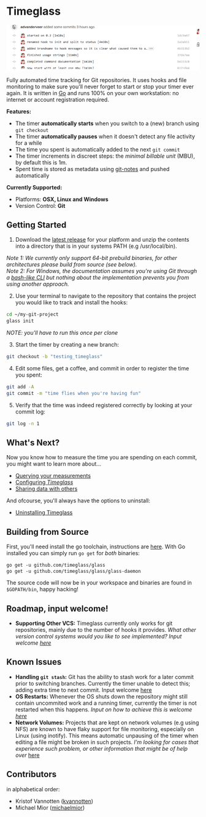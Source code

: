 # Timeglass

![Timeglass Screenshot](/docs/screenshot.png?raw=true "Timeglass Screenshot")

Fully automated time tracking for Git repositories. It uses hooks and file monitoring to make sure you'll never forget to start or stop your timer ever again. It is written in [Go](http://golang.org/) and runs 100% on your own workstation: no internet or account registration required. 

__Features:__

- The timer __automatically starts__ when you switch to a (new) branch using `git checkout`
- The timer __automatically pauses__ when it doesn't detect any file activity for a while
- The time you spent is automatically added to the next `git commit`
- The timer increments in discreet steps: the _minimal billable unit_ (MBU), by default this is 1m. 
- Spent time is stored as metadata using [git-notes](https://git-scm.com/docs/git-notes) and pushed automatically

__Currently Supported:__

- Platforms: __OSX, Linux and Windows__
- Version Control: __Git__

## Getting Started
1. Download the [latest release](https://github.com/timeglass/glass/releases/latest) for your platform and unzip the contents into a directory that is in your systems PATH (e.g /usr/local/bin).   

  _Note 1: We currently only support 64-bit prebuild binaries, for other architectures please build from source (see below)._  
  _Note 2: For Windows, the documentation assumes you're using Git through a [bash-like CLI](https://msysgit.github.io/) but nothing about the implementation prevents you from using another approach._

2. Use your terminal to navigate to the repository that contains the project you would like to track and install the hooks:

 ```sh
 cd ~/my-git-project
 glass init
 ```
 
 _NOTE: you'll have to run this once per clone_

3. Start the timer by creating a new branch: 

  ```sh
  git checkout -b "testing_timeglass"
  ```
  
4. Edit some files, get a coffee, and commit in order to register the time you spent:

  ```sh
  git add -A
  git commit -m "time flies when you're having fun"
  ```

5. Verify that the time was indeed registered correctly by looking at your commit log:

  ```sh
  git log -n 1
  ```

## What's Next?
Now you know how to measure the time you are spending on each commit, you might want to learn more about...

- [Querying your measurements](/docs/query.md)
- [Configuring _Timeglass_](/docs/config.md)
- [Sharing data with others](/docs/sharing.md)

And ofcourse, you'll always have the options to uninstall:

- [Uninstalling Timeglass](/docs/uninstall.md)

## Building from Source
First, you'll need install the go toolchain, instructions are [here](https://golang.org/doc/install). With Go installed you can simply run `go get` for _both_ binaries:

```
go get -u github.com/timeglass/glass
go get -u github.com/timeglass/glass/glass-daemon
```

The source code will now be in your workspace and binaries are found in `$GOPATH/bin`, happy hacking!

## Roadmap, input welcome!

- __Supporting Other VCS:__ Timeglass currently only works for git repositories, mainly due to the number of hooks it provides. _What other version control systems would you like to see implemented? Input welcome [here](https://github.com/Timeglass/glass/issues/10)_

## Known Issues

- __Handling `git stash`:__ Git has the ability to stash work for a later commit prior to switching branches. Currently the timer unable to detect this; adding extra time to next commit. Input welcome [here](https://github.com/Timeglass/glass/issues/3)
- __OS Restarts:__ Whenever the OS shuts down the repository might still contain uncommited work and a running timer, currently the timer is not restarted when this happens. _Input on how to achieve this is welcome [here](https://github.com/Timeglass/glass/issues/8)_
- __Network Volumes:__ Projects that are kept on network volumes (e.g using NFS) are known to have flaky support for file monitoring, especially on Linux (using inotify). This means automatic unpausing of the timer when editing a file might be broken in such projects. *I'm looking for cases that experience such problem, or other information that might be of help over* [here](https://github.com/timeglass/glass/issues/36)

## Contributors
in alphabetical order:

- Kristof Vannotten ([kvannotten](https://github.com/kvannotten))
- Michael Mior ([michaelmior](https://github.com/michaelmior))
